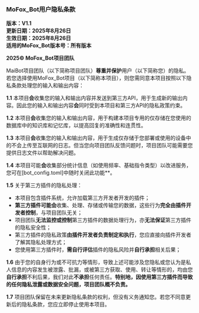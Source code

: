### MoFox_Bot用户隐私条款
**版本：V1.1**  
**更新日期：2025年8月26日**  
**生效日期：2025年8月26日**  
**适用的MoFox_Bot版本号：所有版本**  

**2025© MoFox_Bot项目团队**

MaiBot项目团队（以下简称项目团队）**尊重并保护**用户（以下简称您）的隐私。若您选择使用MoFox_Bot项目（以下简称本项目），则您需同意本项目按照以下隐私条款处理您的输入和输出内容：

**1.1** 本项目**会**收集您的输入和输出内容并发送到第三方API，用于生成新的输出内容。因此您的输入和输出内容**会**同时受到本项目和第三方API的隐私政策约束。

**1.2** 本项目**会**收集您的输入和输出内容，用于构建本项目专用的仅存储在您使用的数据库中的知识库和记忆库，以提高回复的准确性和连贯性。

**1.3** 本项目**会**收集您的输入和输出内容，用于生成仅存储于您部署或使用的设备中的不会上传至互联网的日志。但当您向项目团队反馈问题时，项目团队可能需要您提供日志文件以帮助解决问题。

**1.4** 本项目可能**会**收集部分统计信息（如使用频率、基础指令类型）以改进服务，您可在[bot_config.toml]中随时关闭此功能**。

**1.5** 关于第三方插件的隐私处理：
   - 本项目包含插件系统，允许加载第三方开发者开发的插件；
   - **第三方插件可能会**收集、处理、存储或传输您的数据，这些行为**完全由插件开发者控制**，与项目团队无关；
   - 项目团队**无法监控或控制**第三方插件的数据处理行为，亦**无法保证**第三方插件的隐私安全性；
   - 第三方插件的隐私政策**由插件开发者负责制定和执行**，您应直接向插件开发者了解其隐私处理方式；
   - 您使用第三方插件时，**需自行评估**插件的隐私风险并**自行承担**相关后果；

**1.6** 由于您的自身行为或不可抗力等情形，导致上述可能涉及您隐私或您认为是私人信息的内容发生被泄露、批漏，或被第三方获取、使用、转让等情形的，均由您**自行承担**不利后果，我们对此**不承担**任何责任。**特别地，因使用第三方插件而导致的任何隐私泄露或数据安全问题，项目团队概不负责。**

**1.7** 项目团队保留在未来更新隐私条款的权利，但没有义务通知您。若您不同意更新后的隐私条款，您应立即停止使用本项目。